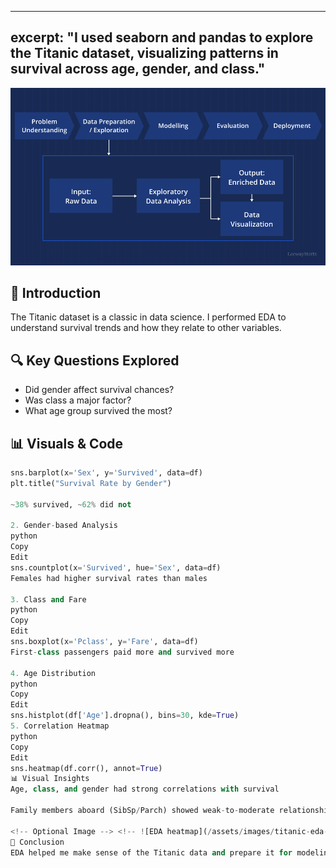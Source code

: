 
---
excerpt: "I used seaborn and pandas to explore the Titanic dataset, visualizing patterns in survival across age, gender, and class."
---

![Exploratory Data Analysis](../assets/images/Exploratory-Data-Analysis-EDA.png)

## 🚢 Introduction

The Titanic dataset is a classic in data science. I performed EDA to understand survival trends and how they relate to other variables.

## 🔍 Key Questions Explored

- Did gender affect survival chances?
- Was class a major factor?
- What age group survived the most?

## 📊 Visuals & Code

```python
sns.barplot(x='Sex', y='Survived', data=df)
plt.title("Survival Rate by Gender")

~38% survived, ~62% did not

2. Gender-based Analysis
python
Copy
Edit
sns.countplot(x='Survived', hue='Sex', data=df)
Females had higher survival rates than males

3. Class and Fare
python
Copy
Edit
sns.boxplot(x='Pclass', y='Fare', data=df)
First-class passengers paid more and survived more

4. Age Distribution
python
Copy
Edit
sns.histplot(df['Age'].dropna(), bins=30, kde=True)
5. Correlation Heatmap
python
Copy
Edit
sns.heatmap(df.corr(), annot=True)
📊 Visual Insights
Age, class, and gender had strong correlations with survival

Family members aboard (SibSp/Parch) showed weak-to-moderate relationships

<!-- Optional Image --> <!-- ![EDA heatmap](/assets/images/titanic-eda-heatmap.png) -->
🧠 Conclusion
EDA helped me make sense of the Titanic data and prepare it for modeling. It's an essential phase in any data science workflow.
